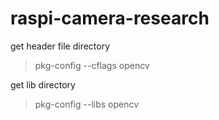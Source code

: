 # raspi-camera-research

get header file directory
> pkg-config --cflags opencv

get lib directory
> pkg-config --libs opencv
